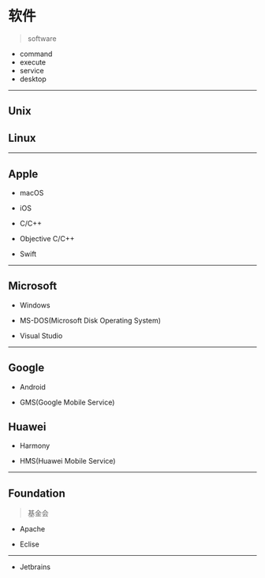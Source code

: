 # 软件
> software

- command
- execute
- service
- desktop

---

## Unix
## Linux

---
## Apple
- macOS
- iOS

- C/C++
- Objective C/C++
- Swift



---
## Microsoft
- Windows
- MS-DOS(Microsoft Disk Operating System)

- Visual Studio


---
## Google
- Android

- GMS(Google Mobile Service)


## Huawei

- Harmony

- HMS(Huawei Mobile Service)


---
## Foundation
> 基金会

- Apache

- Eclise


---

- Jetbrains



